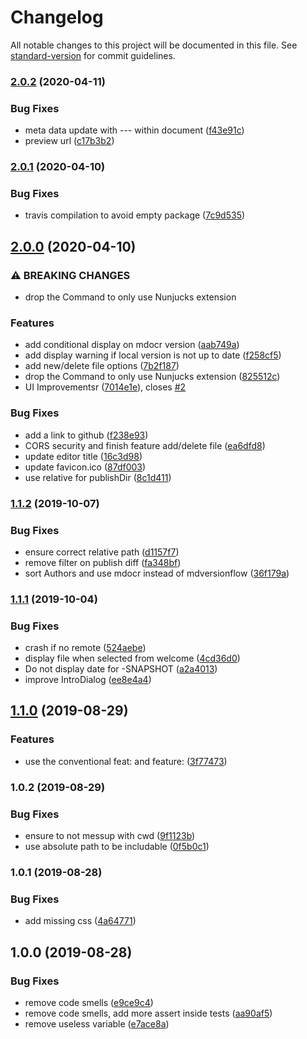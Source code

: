 # Changelog

All notable changes to this project will be documented in this file. See [standard-version](https://github.com/conventional-changelog/standard-version) for commit guidelines.

### [2.0.2](https://github.com/loopingz/mdocr/compare/v2.0.1...v2.0.2) (2020-04-11)


### Bug Fixes

* meta data update with --- within document ([f43e91c](https://github.com/loopingz/mdocr/commit/f43e91c030f1429b5fd6a9dfd901ab5aae17e18f))
* preview url ([c17b3b2](https://github.com/loopingz/mdocr/commit/c17b3b272003485fc880879062fc2ea233459abf))

### [2.0.1](https://github.com/loopingz/mdocr/compare/v2.0.0...v2.0.1) (2020-04-10)


### Bug Fixes

* travis compilation to avoid empty package ([7c9d535](https://github.com/loopingz/mdocr/commit/7c9d535dc414f580e8d6f0ab86b2170ff6ee9c93))

## [2.0.0](https://github.com/loopingz/mdocr/compare/v1.1.2...v2.0.0) (2020-04-10)


### ⚠ BREAKING CHANGES

* drop the Command to only use Nunjucks extension

### Features

* add conditional display on mdocr version ([aab749a](https://github.com/loopingz/mdocr/commit/aab749ae0a23c765f9f3ddc9fdb81c20006e024d))
* add display warning if local version is not up to date ([f258cf5](https://github.com/loopingz/mdocr/commit/f258cf558d20bb9489e8139405c77571f4ad55a0))
* add new/delete file options ([7b2f187](https://github.com/loopingz/mdocr/commit/7b2f187181d23ed812fe50c14393f0b47a208874))
* drop the Command to only use Nunjucks extension ([825512c](https://github.com/loopingz/mdocr/commit/825512cebbdaf1f2b50e6071fefd5ee0d75954b3))
* UI Improvementsr ([7014e1e](https://github.com/loopingz/mdocr/commit/7014e1e6e874ecd4b28b5c8fd7598b22851de872)), closes [#2](https://github.com/loopingz/mdocr/issues/2)


### Bug Fixes

* add a link to github ([f238e93](https://github.com/loopingz/mdocr/commit/f238e933591a1a5cc437fb3289868fa027f6012e))
* CORS security and finish feature add/delete file ([ea6dfd8](https://github.com/loopingz/mdocr/commit/ea6dfd896f7dcaa5b07d479e8c74318e7cdb26d6))
* update editor title ([16c3d98](https://github.com/loopingz/mdocr/commit/16c3d9858d0e703d36340a0f53112cc25fa4892a))
* update favicon.ico ([87df003](https://github.com/loopingz/mdocr/commit/87df00359c2f2f752feb5b182e3e4be95fb135ed))
* use relative for publishDir ([8c1d411](https://github.com/loopingz/mdocr/commit/8c1d411adb04d2f310a94c277aae41a07b54649a))

### [1.1.2](https://github.com/loopingz/mdocr/compare/v1.1.1...v1.1.2) (2019-10-07)


### Bug Fixes

* ensure correct relative path ([d1157f7](https://github.com/loopingz/mdocr/commit/d1157f7))
* remove filter on publish diff ([fa348bf](https://github.com/loopingz/mdocr/commit/fa348bf))
* sort Authors and use mdocr instead of mdversionflow ([36f179a](https://github.com/loopingz/mdocr/commit/36f179a))

### [1.1.1](https://github.com/loopingz/mdocr/compare/v1.1.0...v1.1.1) (2019-10-04)


### Bug Fixes

* crash if no remote ([524aebe](https://github.com/loopingz/mdocr/commit/524aebe))
* display file when selected from welcome ([4cd36d0](https://github.com/loopingz/mdocr/commit/4cd36d0))
* Do not display date for -SNAPSHOT ([a2a4013](https://github.com/loopingz/mdocr/commit/a2a4013))
* improve IntroDialog ([ee8e4a4](https://github.com/loopingz/mdocr/commit/ee8e4a4))

## [1.1.0](https://github.com/loopingz/mdocr/compare/v1.0.2...v1.1.0) (2019-08-29)


### Features

* use the conventional feat: and feature: ([3f77473](https://github.com/loopingz/mdocr/commit/3f77473))

### 1.0.2 (2019-08-29)


### Bug Fixes

* ensure to not messup with cwd ([9f1123b](https://github.com/loopingz/mdocr/commit/9f1123b))
* use absolute path to be includable ([0f5b0c1](https://github.com/loopingz/mdocr/commit/0f5b0c1))

### 1.0.1 (2019-08-28)


### Bug Fixes

* add missing css ([4a64771](https://github.com/loopingz/mdocr/commit/4a64771))

## 1.0.0 (2019-08-28)


### Bug Fixes

* remove code smells ([e9ce9c4](https://github.com/loopingz/mdocr/commit/e9ce9c4))
* remove code smells, add more assert inside tests ([aa90af5](https://github.com/loopingz/mdocr/commit/aa90af5))
* remove useless variable ([e7ace8a](https://github.com/loopingz/mdocr/commit/e7ace8a))
